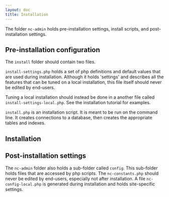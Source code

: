```yaml
---
layout: doc
title: Installation
---
```



The folder `nc-admin` holds pre-installation settings, install scripts, and post-installation settings. 

## Pre-installation configuration

The `install` folder should contain two files. 

`install-settings.php` holds a set of php definitions and default values that are used during installation. Although it holds 'settings' and describes all the features that can be tuned on a local installation, this file itself should never be edited by end-users.

Tuning a local installation should instead be done in a another file called `install-settings-local.php`. See the installation tutorial for examples.

`install.php` is an installation script. It is meant to be run on the command line. It creates connections to a database, then creates the appropriate tables and indexes.

## Installation



## Post-installation settings

The `nc-admin` folder also holds a sub-folder called `config`. This sub-folder holds files that are accessed by php scripts. The `nc-constants.php` should never be edited by end-users, especially not after installation. A file `nc-config-local.php` is generated during installation and holds site-specific settings.



